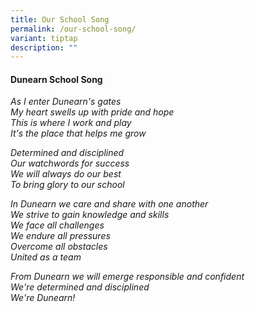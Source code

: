 ```yaml
---
title: Our School Song
permalink: /our-school-song/
variant: tiptap
description: ""
---
```

<h4><strong>Dunearn School Song</strong></h4>
<p><em>As I enter Dunearn's gates<br>My heart swells up with pride and hope<br>This is where I work and play<br>It's the place that helps me grow </em>
</p>
<p><em>Determined and disciplined<br>Our watchwords for success<br>We will always do our best<br>To bring glory to our school<br></em>
</p>
<p><em>In Dunearn we care and share with one another<br>We strive to gain knowledge and skills<br>We face all challenges<br>We endure all pressures<br>Overcome all obstacles<br>United as a team<br></em>
</p>
<p><em>From Dunearn we will emerge responsible and confident<br>We're determined and disciplined<br>We're Dunearn!</em>
</p>
<p></p>